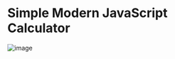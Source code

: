 # Simple Modern JavaScript Calculator

![image](https://user-images.githubusercontent.com/60416638/147570299-32f22d60-65b1-44ae-af65-095ccc3cbec4.png)
